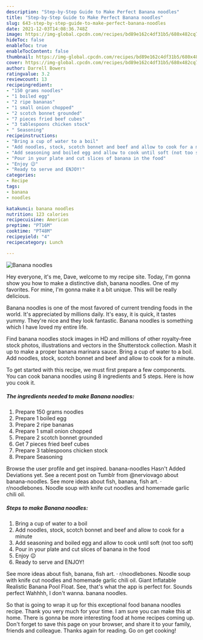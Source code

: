 ```yaml
---
description: "Step-by-Step Guide to Make Perfect Banana noodles"
title: "Step-by-Step Guide to Make Perfect Banana noodles"
slug: 643-step-by-step-guide-to-make-perfect-banana-noodles
date: 2021-12-03T14:08:36.748Z
image: https://img-global.cpcdn.com/recipes/bd89e162c4df31b5/680x482cq70/banana-noodles-recipe-main-photo.jpg
hideToc: false
enableToc: true
enableTocContent: false
thumbnail: https://img-global.cpcdn.com/recipes/bd89e162c4df31b5/680x482cq70/banana-noodles-recipe-main-photo.jpg
cover: https://img-global.cpcdn.com/recipes/bd89e162c4df31b5/680x482cq70/banana-noodles-recipe-main-photo.jpg
author: Darrell Bowers
ratingvalue: 3.2
reviewcount: 13
recipeingredient:
- "150 grams noodles"
- "1 boiled egg"
- "2 ripe bananas"
- "1 small onion chopped"
- "2 scotch bonnet grounded"
- "7 pieces fried beef cubes"
- "3 tablespoons chicken stock"
- " Seasoning"
recipeinstructions:
- "Bring a cup of water to a boil"
- "Add noodles, stock, scotch bonnet and beef and allow to cook for a minute"
- "Add seasoning and boiled egg and allow to cook until soft (not too soft)"
- "Pour in your plate and cut slices of banana in the food"
- "Enjoy 😉"
- "Ready to serve and ENJOY!"
categories:
- Recipe
tags:
- banana
- noodles

katakunci: banana noodles 
nutrition: 123 calories
recipecuisine: American
preptime: "PT16M"
cooktime: "PT48M"
recipeyield: "4"
recipecategory: Lunch

---
```



![Banana noodles](https://img-global.cpcdn.com/recipes/bd89e162c4df31b5/680x482cq70/banana-noodles-recipe-main-photo.jpg)

Hey everyone, it's me, Dave, welcome to my recipe site. Today, I'm gonna show you how to make a distinctive dish, banana noodles. One of my favorites. For mine, I'm gonna make it a bit unique. This will be really delicious.

Banana noodles is one of the most favored of current trending foods in the world. It's appreciated by millions daily. It's easy, it is quick, it tastes yummy. They're nice and they look fantastic. Banana noodles is something which I have loved my entire life.

Find banana noodles stock images in HD and millions of other royalty-free stock photos, illustrations and vectors in the Shutterstock collection. Mash it up to make a proper banana marinara sauce. Bring a cup of water to a boil. Add noodles, stock, scotch bonnet and beef and allow to cook for a minute.


To get started with this recipe, we must first prepare a few components. You can cook banana noodles using 8 ingredients and 5 steps. Here is how you cook it.

<!--inarticleads1-->

##### The ingredients needed to make Banana noodles:

1. Prepare 150 grams noodles
1. Prepare 1 boiled egg
1. Prepare 2 ripe bananas
1. Prepare 1 small onion chopped
1. Prepare 2 scotch bonnet grounded
1. Get 7 pieces fried beef cubes
1. Prepare 3 tablespoons chicken stock
1. Prepare  Seasoning


Browse the user profile and get inspired. banana-noodles Hasn&#39;t Added Deviations yet. See a recent post on Tumblr from @nerviovago about banana-noodles. See more ideas about fish, banana, fish art. ⋅ r/noodlebones. Noodle soup with knife cut noodles and homemade garlic chili oil. 

<!--inarticleads2-->

##### Steps to make Banana noodles:

1. Bring a cup of water to a boil
1. Add noodles, stock, scotch bonnet and beef and allow to cook for a minute
1. Add seasoning and boiled egg and allow to cook until soft (not too soft)
1. Pour in your plate and cut slices of banana in the food
1. Enjoy 😉
1. Ready to serve and ENJOY!

See more ideas about fish, banana, fish art. ⋅ r/noodlebones. Noodle soup with knife cut noodles and homemade garlic chili oil. Giant Inflatable Realistic Banana Pool Float. See, that&#39;s what the app is perfect for. Sounds perfect Wahhhh, I don&#39;t wanna. banana noodles. 

So that is going to wrap it up for this exceptional food banana noodles recipe. Thank you very much for your time. I am sure you can make this at home. There is gonna be more interesting food at home recipes coming up. Don't forget to save this page on your browser, and share it to your family, friends and colleague. Thanks again for reading. Go on get cooking!
